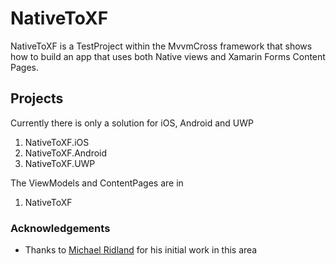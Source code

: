 ﻿NativeToXF
==========

NativeToXF is a TestProject within the MvvmCross framework that shows how to build an app that uses both Native views and Xamarin Forms Content Pages.

## Projects

Currently there is only a solution for iOS, Android and UWP

1. NativeToXF.iOS
2. NativeToXF.Android
3. NativeToXF.UWP

The ViewModels and ContentPages are in 

1. NativeToXF

### Acknowledgements

* Thanks to [Michael Ridland](http://www.michaelridland.com/) for his initial work in this area

